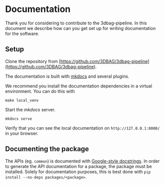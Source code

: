 # Documentation

Thank you for considering to contribute to the 3dbag-pipeline.
In this document we describe how can you get set up for writing documentation for the software.

## Setup

Clone the repository from [https://github.com/3DBAG/3dbag-pipeline](https://github.com/3DBAG/3dbag-pipeline).

The documentation is built with [mkdocs](https://www.mkdocs.org/) and several plugins.

We recommend you install the documentation dependencies in a virtual environment. You can do this with

```shell
make local_venv
```

Start the *mkdocs* server.

```shell
mkdocs serve
```

Verify that you can see the local documentation on `http://127.0.0.1:8000/` in your browser.

## Documenting the package

The APIs (eg. `common`) is documented with [Google-style docstrings](https://google.github.io/styleguide/pyguide.html#38-comments-and-docstrings).
In order to generate the API documentation for a package, the package must be installed.
Solely for documentation purposes, this is best done with `pip install --no-deps packages/<package>`.
